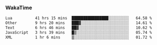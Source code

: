 ### WakaTime

<!--START_SECTION:waka-->

```txt
Lua          41 hrs 15 mins  ████████████████░░░░░░░░░   64.58 %
Other        9 hrs 20 mins   ███▓░░░░░░░░░░░░░░░░░░░░░   14.61 %
Text         6 hrs 46 mins   ██▓░░░░░░░░░░░░░░░░░░░░░░   10.62 %
JavaScript   3 hrs 39 mins   █▒░░░░░░░░░░░░░░░░░░░░░░░   05.74 %
XML          1 hr 6 mins     ▒░░░░░░░░░░░░░░░░░░░░░░░░   01.72 %
```

<!--END_SECTION:waka-->
